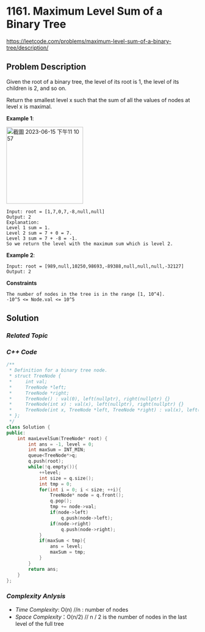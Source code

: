 # 1161. Maximum Level Sum of a Binary Tree
https://leetcode.com/problems/maximum-level-sum-of-a-binary-tree/description/

## Problem Description

Given the root of a binary tree, the level of its root is 1, the level of its children is 2, and so on.

Return the smallest level x such that the sum of all the values of nodes at level x is maximal.


**Example 1**:

<img width="201" alt="截圖 2023-06-15 下午11 10 57" src="https://github.com/Eddiecc06/LeetCode/assets/18256877/7bdbda01-2ef2-4269-a360-0dc7e4eec355">

```
Input: root = [1,7,0,7,-8,null,null]
Output: 2
Explanation: 
Level 1 sum = 1.
Level 2 sum = 7 + 0 = 7.
Level 3 sum = 7 + -8 = -1.
So we return the level with the maximum sum which is level 2.
```
**Example 2**:
```
Input: root = [989,null,10250,98693,-89388,null,null,null,-32127]
Output: 2
```

**Constraints**
```
The number of nodes in the tree is in the range [1, 10^4].
-10^5 <= Node.val <= 10^5
```

## Solution

### _Related Topic_
   

### _C++ Code_
```cpp
/**
 * Definition for a binary tree node.
 * struct TreeNode {
 *     int val;
 *     TreeNode *left;
 *     TreeNode *right;
 *     TreeNode() : val(0), left(nullptr), right(nullptr) {}
 *     TreeNode(int x) : val(x), left(nullptr), right(nullptr) {}
 *     TreeNode(int x, TreeNode *left, TreeNode *right) : val(x), left(left), right(right) {}
 * };
 */
class Solution {
public:
    int maxLevelSum(TreeNode* root) {
        int ans = -1, level = 0;
        int maxSum = INT_MIN;
        queue<TreeNode*>q;
        q.push(root);
        while(!q.empty()){
            ++level;
            int size = q.size();
            int tmp = 0;
            for(int i = 0; i < size; ++i){
                TreeNode* node = q.front();
                q.pop();
                tmp += node->val;
                if(node->left)
                    q.push(node->left);
                if(node->right)
                    q.push(node->right);
            }
            if(maxSum < tmp){
                ans = level;
                maxSum = tmp;
            }
        }
        return ans;
    }
};
```

### _Complexity Anlysis_
- _Time Complexity_: O(n) //n : number of nodes
- _Space Complexity_：O(n/2) // n / 2 is the number of nodes in the last level of the full tree
